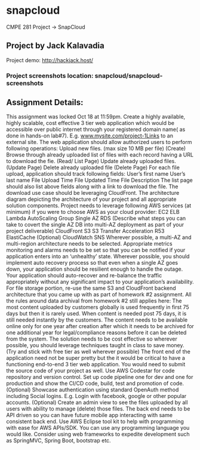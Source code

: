 # snapcloud

CMPE 281 Project -> SnapCloud 

## Project by Jack Kalavadia
Project demo: http://hackjack.host/

### Project screenshots location: snapcloud/snapcloud-screenshots 

## Assignment Details: 

This assignment was locked Oct 18 at 11:59pm.
Create a highly available, highly scalable, cost effective 3 tier web application which would be accessible over public internet through your registered domain name( as done in hands-on lab#7). E.g. www.mysite.com/project-1Links to an external site.
The web application should allow authorized users to perform following operations:
Upload new files. (max size 10 MB per file) (Create)
Browse through already uploaded list of files with each record having a URL to download the fie. (Read/ List Page)
Update already uploaded files. (Update Page)
Delete already uploaded file (Delete Page)
For each file upload, application should track following fields:
User’s first name
User’s last name
File Upload Time
File Updated Time
File Description
The list page should also list above fields along with a link to download the file. The download use case should be leveraging CloudFront.
The architecture diagram depicting the architecture of your project and all appropriate solution components.
Project needs to leverage following AWS services (at minimum) if you were to choose AWS as your cloud provider:
EC2
ELB
Lambda
AutoScaling Group
Single AZ RDS (Describe what steps you can take to covert the single AZ DB into multi-AZ deployment as part of your project deliverable)
CloudFront
S3
S3 Transfer Acceleration
R53
ElastiCache (Optional)
CloudWatch
SNS
Wherever possible, a multi-AZ and multi-region architecture needs to be selected.
Appropriate metrics monitoring and alarms needs to be set so that you can be notified if your application enters into an ‘unhealthy’ state.
Wherever possible, you should implement auto recovery process so that even when a single AZ goes down, your application should be resilient enough to handle the outage. Your application should auto-recover and re-balance the traffic appropriately without any significant impact to your application’s availability.
For file storage portion, re-use the same S3 and CloudFront backend architecture that you came up with as part of homework #2 assignment. All the rules around data archival from homework #2 still applies here: The most content uploaded by customers globally is used frequently in first 75 days but then it is rarely used. When content is needed post 75 days, it is still needed instantly by the customers. The content needs to be available online only for one year after creation after which it needs to be archived for one additional year for legal/compliance reasons before it can be deleted from the system.
The solution needs to be cost effective so wherever possible, you should leverage techniques taught in class to save money. (Try and stick with free tier as well wherever possible)
The front end of the application need not be super pretty but the it would be critical to have a functioning end-to-end 3 tier web application.
You would need to submit the source code of your project as well. Use AWS Codestar for code repository and version control.
Set up code pipeline one for dev and one for production and show the CI/CD code, build, test and promotion of code. (Optional)
Showcase authentication using standard OpenAuth method including Social logins. E.g. Login with facebook, google or other popular accounts. (Optional)
Create an admin view to see the files uploaded by all users with ability to manage (delete) those files.
The back end needs to be API driven so you can have future mobile app interacting with same consistent back end.
Use AWS Eclipse tool kit to help with programming with ease for AWS APIs/SDK.
You can use any programming language you would like. Consider using web frameworks to expedite development such as SpringMVC, Spring Boot, bootstrap etc.